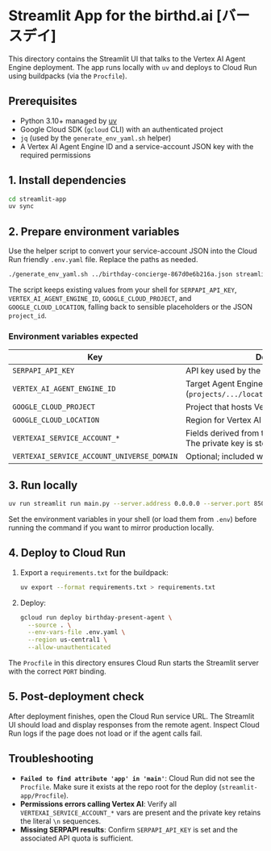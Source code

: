 # Streamlit App for the birthd.ai [バースデイ]

This directory contains the Streamlit UI that talks to the Vertex AI Agent Engine deployment. The app runs locally with `uv` and deploys to Cloud Run using buildpacks (via the `Procfile`).

## Prerequisites
- Python 3.10+ managed by [uv](https://github.com/astral-sh/uv)
- Google Cloud SDK (`gcloud` CLI) with an authenticated project
- `jq` (used by the `generate_env_yaml.sh` helper)
- A Vertex AI Agent Engine ID and a service-account JSON key with the required permissions

## 1. Install dependencies
```bash
cd streamlit-app
uv sync
```

## 2. Prepare environment variables
Use the helper script to convert your service-account JSON into the Cloud Run friendly `.env.yaml` file. Replace the paths as needed.
```bash
./generate_env_yaml.sh ../birthday-concierge-867d0e6b216a.json streamlit-app/.env.yaml
```
The script keeps existing values from your shell for `SERPAPI_API_KEY`, `VERTEX_AI_AGENT_ENGINE_ID`, `GOOGLE_CLOUD_PROJECT`, and `GOOGLE_CLOUD_LOCATION`, falling back to sensible placeholders or the JSON `project_id`.

### Environment variables expected
| Key | Description |
| --- | --- |
| `SERPAPI_API_KEY` | API key used by the shopping tool. |
| `VERTEX_AI_AGENT_ENGINE_ID` | Target Agent Engine resource name (`projects/.../locations/.../agentEngines/...`). |
| `GOOGLE_CLOUD_PROJECT` | Project that hosts Vertex AI resources. |
| `GOOGLE_CLOUD_LOCATION` | Region for Vertex AI (e.g. `us-central1`). |
| `VERTEXAI_SERVICE_ACCOUNT_*` | Fields derived from the service-account JSON. The private key is stored with literal `\n` escapes. |
| `VERTEXAI_SERVICE_ACCOUNT_UNIVERSE_DOMAIN` | Optional; included when present in the JSON. |

## 3. Run locally
```bash
uv run streamlit run main.py --server.address 0.0.0.0 --server.port 8501
```
Set the environment variables in your shell (or load them from `.env`) before running the command if you want to mirror production locally.

## 4. Deploy to Cloud Run
1. Export a `requirements.txt` for the buildpack:
   ```bash
   uv export --format requirements.txt > requirements.txt
   ```
2. Deploy:
   ```bash
   gcloud run deploy birthday-present-agent \
     --source . \
     --env-vars-file .env.yaml \
     --region us-central1 \
     --allow-unauthenticated
   ```
The `Procfile` in this directory ensures Cloud Run starts the Streamlit server with the correct `PORT` binding.

## 5. Post-deployment check
After deployment finishes, open the Cloud Run service URL. The Streamlit UI should load and display responses from the remote agent. Inspect Cloud Run logs if the page does not load or if the agent calls fail.

## Troubleshooting
- **`Failed to find attribute 'app' in 'main'`**: Cloud Run did not see the `Procfile`. Make sure it exists at the repo root for the deploy (`streamlit-app/Procfile`).
- **Permissions errors calling Vertex AI**: Verify all `VERTEXAI_SERVICE_ACCOUNT_*` vars are present and the private key retains the literal `\n` sequences.
- **Missing SERPAPI results**: Confirm `SERPAPI_API_KEY` is set and the associated API quota is sufficient.
